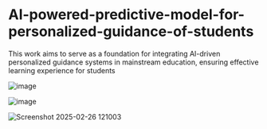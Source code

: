 # AI-powered-predictive-model-for-personalized-guidance-of-students
This work aims  to serve as a foundation for integrating AI-driven personalized  guidance systems in mainstream education, ensuring effective  learning experience for students



![image](https://github.com/user-attachments/assets/a8321ce3-4f70-4e8e-84e4-0cf99f2693ba)

![image](https://github.com/user-attachments/assets/553c1f91-ea89-4b4c-8a93-6f9c9fe506c6)

![Screenshot 2025-02-26 121003](https://github.com/user-attachments/assets/75f8fa91-d253-4e1c-8d05-7253ac8234c2)

